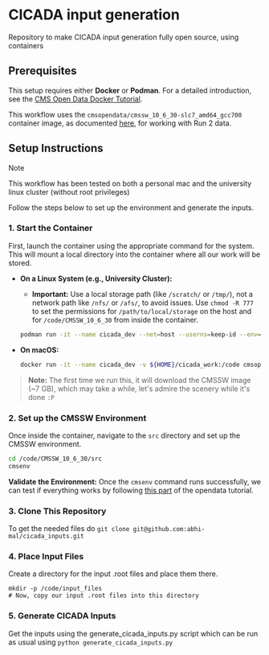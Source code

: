 # CICADA input generation
Repository to make CICADA input generation fully open source, using containers

## Prerequisites
This setup requires either **Docker** or **Podman**. For a detailed introduction, see the [CMS Open Data Docker Tutorial](https://cms-opendata-workshop.github.io/workshop2023-lesson-docker/03-docker-for-cms-opendata/index.html).

This workflow uses the `cmsopendata/cmssw_10_6_30-slc7_amd64_gcc700` container image, as documented [here](https://opendata.cern.ch/docs/cms-guide-docker), for working with Run 2 data.

## Setup Instructions

> [!NOTE]
> This workflow has been tested on both a personal mac and the university linux cluster (without root privileges) 

Follow the steps below to set up the environment and generate the inputs.

### 1. Start the Container

First, launch the container using the appropriate command for the system. This will mount a local directory into the container where all our work will be stored.

* **On a Linux System (e.g., University Cluster):**
    * **Important:** Use a local storage path (like `/scratch/` or `/tmp/`), not a network path like `/nfs/` or `/afs/`, to avoid issues. Use `chmod -R 777` to set the permissions for `/path/to/local/storage` on the host and for `/code/CMSSW_10_6_30` from inside the container.
    ```bash
    podman run -it --name cicada_dev --net=host --userns=keep-id --env="DISPLAY" -v $HOME/.Xauthority:/home/cmsusr/.Xauthority:rw -v /path/to/local/storage:/code:Z cmsopendata/cmssw_10_6_30-slc7_amd64_gcc700 /bin/bash
    ```

* **On macOS:**
    ```bash
    docker run -it --name cicada_dev -v ${HOME}/cicada_work:/code cmsopendata/cmssw_10_6_30-slc7_amd64_gcc700 /bin/bash
    ```
> **Note:** The first time we run this, it will download the CMSSW image (~7 GB), which may take a while, let's admire the scenery while it's done `:P`

### 2. Set up the CMSSW Environment

Once inside the container, navigate to the `src` directory and set up the CMSSW environment.

```bash
cd /code/CMSSW_10_6_30/src
cmsenv
```
**Validate the Environment:** Once the `cmsenv` command runs successfully, we can test if everything works by following [this part](https://cms-opendata-workshop.github.io/workshop2023-lesson-docker/04-validation/index.html) of the opendata tutorial.

### 3. Clone This Repository

To get the needed files do `git clone git@github.com:abhi-mal/cicada_inputs.git`

### 4. Place Input Files

Create a directory for the input .root files and place them there.

```
mkdir -p /code/input_files
# Now, copy our input .root files into this directory
```

### 5. Generate CICADA Inputs

Get the inputs using the generate_cicada_inputs.py script which can be run as usual using `python generate_cicada_inputs.py`
